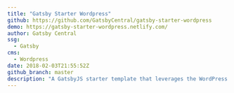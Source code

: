 ```yaml
---
title: "Gatsby Starter Wordpress"
github: https://github.com/GatsbyCentral/gatsby-starter-wordpress
demo: https://gatsby-starter-wordpress.netlify.com/
author: Gatsby Central
ssg:
  - Gatsby
cms:
  - Wordpress
date: 2018-02-03T21:55:52Z
github_branch: master
description: "A GatsbyJS starter template that leverages the WordPress API, ACF and more"
---
```

